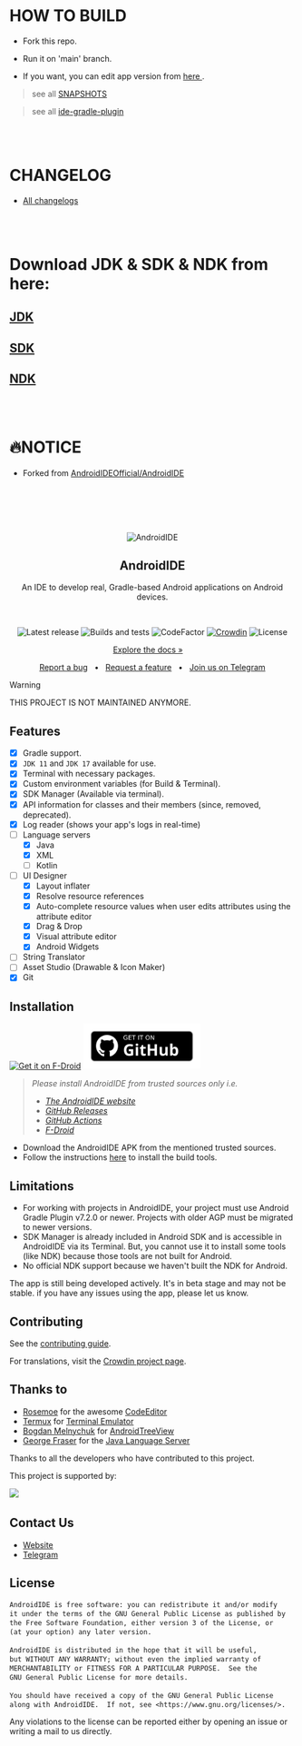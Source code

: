 
# HOW TO BUILD

* Fork this repo.

* Run it on 'main' branch.

* If you want, you can edit app version from 
<a href="./composite-builds/build-logic/common/src/main/java/com/itsaky/androidide/build/config/ProjectConfig.kt">here </a>
.

<p> </p>

> see all [SNAPSHOTS](https://s01.oss.sonatype.org/content/repositories/snapshots/com/itsaky/androidide/gradle-plugin/maven-metadata.xml)

<p> </p>

> see all [ide-gradle-plugin](https://repo.maven.apache.org/maven2/com/itsaky/androidide/gradle-plugin/maven-metadata.xml)

<br> </br>

# CHANGELOG

* [All changelogs](https://github.com/kkgit2008/apkxxxAndroidIDE/pulls?q=is%3Apr+is%3Aclosed)

<br> </br>

# Download JDK & SDK & NDK from here:
## [JDK](https://github.com/kkgit2008/apkxxxAndroidIDE/releases/tag/JDK)
## [SDK](https://github.com/kkgit2008/apkxxxAndroidIDE/releases/tag/SDK)
## [NDK](https://github.com/kkgit2008/apkxxxAndroidIDE/releases/tag/NDK)

<br> </br>

# 🔥NOTICE

* Forked from [AndroidIDEOfficial/AndroidIDE](https://github.com/AndroidIDEOfficial/AndroidIDE) 



<br> </br>
<br> </br>







<p align="center">
  <img src="./images/icon.png" alt="AndroidIDE" width="80" height="80"/>
</p>

<h2 align="center"><b>AndroidIDE</b></h2>
<p align="center">
  An IDE to develop real, Gradle-based Android applications on Android devices.
<p><br>

<p align="center">
<!-- Latest release -->
<img src="https://img.shields.io/github/v/release/AndroidIDEOfficial/AndroidIDE?include_prereleases&amp;label=latest%20release" alt="Latest release">
<!-- Build and test -->
<img src="https://github.com/AndroidIDEOfficial/AndroidIDE/actions/workflows/build.yml/badge.svg" alt="Builds and tests">
<!-- CodeFactor -->
<img src="https://www.codefactor.io/repository/github/androidideofficial/androidide/badge/main" alt="CodeFactor">
<!-- Crowdin -->
<a href="https://crowdin.com/project/androidide"><img src="https://badges.crowdin.net/androidide/localized.svg" alt="Crowdin"></a>
<!-- License -->
<img src="https://img.shields.io/badge/License-GPLv3-blue.svg" alt="License"></p>

<p align="center">
  <a href="https://docs.androidide.com/">Explore the docs »</a> &nbsp; &nbsp;
</p>

<p align="center">
  <a href="https://github.com/AndroidIDEOfficial/AndroidIDE/issues/new?labels=bug&template=BUG.yml&title=%5BBug%5D%3A+">Report a bug</a> &nbsp; &#8226; &nbsp;
  <a href="https://github.com/AndroidIDEOfficial/AndroidIDE/issues/new?labels=feature&template=FEATURE.yml&title=%5BFeature%5D%3A+">Request a feature</a> &nbsp; &#8226; &nbsp;
  <a href="https://t.me/androidide_discussions">Join us on Telegram</a>
</p>

> [!WARNING]
> 
> THIS PROJECT IS NOT MAINTAINED ANYMORE.

## Features

- [x] Gradle support.
- [x] `JDK 11` and `JDK 17` available for use.
- [x] Terminal with necessary packages.
- [x] Custom environment variables (for Build & Terminal).
- [x] SDK Manager (Available via terminal).
- [x] API information for classes and their members (since, removed, deprecated).
- [x] Log reader (shows your app's logs in real-time)
- [ ] Language servers
    - [x] Java
    - [x] XML
    - [ ] Kotlin
- [ ] UI Designer
    - [x] Layout inflater
    - [x] Resolve resource references
    - [x] Auto-complete resource values when user edits attributes using the attribute editor
    - [x] Drag & Drop
    - [x] Visual attribute editor
    - [x] Android Widgets
- [ ] String Translator
- [ ] Asset Studio (Drawable & Icon Maker)
- [x] Git

## Installation

[<img src="https://fdroid.gitlab.io/artwork/badge/get-it-on.svg"
    alt="Get it on F-Droid"
    height="80">](https://f-droid.org/packages/com.itsaky.androidide)
[<img src="https://github.com/Kunzisoft/Github-badge/raw/main/get-it-on-github.svg"
    alt="Get it on F-Droid"
    height="80">](https://github.com/AndroidIDEOfficial/AndroidIDE/releases)

> _Please install AndroidIDE from trusted sources only i.e._
> - [_The AndroidIDE website_](https://androidide.com)
> - [_GitHub Releases_](https://github.com/AndroidIDEOfficial/AndroidIDE/releases)
> - [_GitHub Actions_](https://github.com/AndroidIDEOfficial/AndroidIDE/actions?query=branch%3Adev+event%3Apush)
> - [_F-Droid_](https://f-droid.org/packages/com.itsaky.androidide/)

- Download the AndroidIDE APK from the mentioned trusted sources.
- Follow the
  instructions [here](https://docs.androidide.com/tutorials/get-started.html) to
  install the build tools.

## Limitations

- For working with projects in AndroidIDE, your project must use Android Gradle Plugin v7.2.0 or
  newer. Projects with older AGP must be migrated to newer versions.
- SDK Manager is already included in Android SDK and is accessible in AndroidIDE via its Terminal.
  But, you cannot use it to install some tools (like NDK) because those tools are not built for
  Android.
- No official NDK support because we haven't built the NDK for Android.

The app is still being developed actively. It's in beta stage and may not be stable. if you have any
issues using the app, please let us know.

## Contributing

See the [contributing guide](./CONTRIBUTING.md).

For translations, visit the [Crowdin project page](https://crowdin.com/project/androidide).

## Thanks to

- [Rosemoe](https://github.com/Rosemoe) for the
  awesome [CodeEditor](https://github.com/Rosemoe/sora-editor)
- [Termux](https://github.com/termux) for [Terminal Emulator](https://github.com/termux/termux-app)
- [Bogdan Melnychuk](https://github.com/bmelnychuk)
  for [AndroidTreeView](https://github.com/bmelnychuk/AndroidTreeView)
- [George Fraser](https://github.com/georgewfraser) for
  the [Java Language Server](https://github.com/georgewfraser/java-language-server)

Thanks to all the developers who have contributed to this project.

<p>This project is supported by:</p>
<p>
  <a href="https://m.do.co/c/54add371d1d7">
    <img src="https://opensource.nyc3.cdn.digitaloceanspaces.com/attribution/assets/SVG/DO_Logo_horizontal_blue.svg" width="201px">
  </a>
</p>

## Contact Us

- [Website](https://m.androidide.com)
- [Telegram](https://t.me/androidide_discussions)

## License

```
AndroidIDE is free software: you can redistribute it and/or modify
it under the terms of the GNU General Public License as published by
the Free Software Foundation, either version 3 of the License, or
(at your option) any later version.

AndroidIDE is distributed in the hope that it will be useful,
but WITHOUT ANY WARRANTY; without even the implied warranty of
MERCHANTABILITY or FITNESS FOR A PARTICULAR PURPOSE.  See the
GNU General Public License for more details.

You should have received a copy of the GNU General Public License
along with AndroidIDE.  If not, see <https://www.gnu.org/licenses/>.
```

Any violations to the license can be reported either by opening an issue or writing a mail to us
directly.

